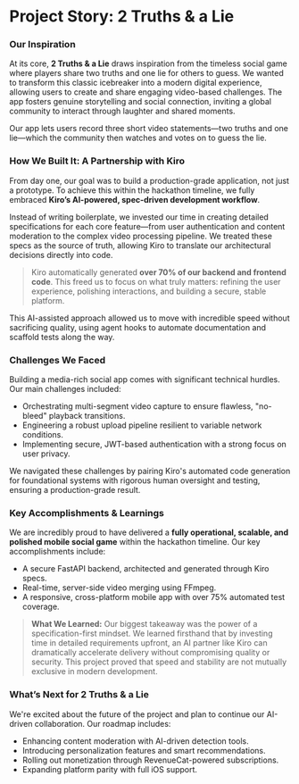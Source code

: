 # Project Story: 2 Truths & a Lie

### Our Inspiration

At its core, **2 Truths & a Lie** draws inspiration from the timeless social game where players share two truths and one lie for others to guess. We wanted to transform this classic icebreaker into a modern digital experience, allowing users to create and share engaging video-based challenges. The app fosters genuine storytelling and social connection, inviting a global community to interact through laughter and shared moments.

Our app lets users record three short video statements—two truths and one lie—which the community then watches and votes on to guess the lie.

### How We Built It: A Partnership with Kiro

From day one, our goal was to build a production-grade application, not just a prototype. To achieve this within the hackathon timeline, we fully embraced **Kiro’s AI-powered, spec-driven development workflow**.

Instead of writing boilerplate, we invested our time in creating detailed specifications for each core feature—from user authentication and content moderation to the complex video processing pipeline. We treated these specs as the source of truth, allowing Kiro to translate our architectural decisions directly into code.

> Kiro automatically generated **over 70% of our backend and frontend code**. This freed us to focus on what truly matters: refining the user experience, polishing interactions, and building a secure, stable platform.

This AI-assisted approach allowed us to move with incredible speed without sacrificing quality, using agent hooks to automate documentation and scaffold tests along the way.

### Challenges We Faced

Building a media-rich social app comes with significant technical hurdles. Our main challenges included:
* Orchestrating multi-segment video capture to ensure flawless, "no-bleed" playback transitions.
* Engineering a robust upload pipeline resilient to variable network conditions.
* Implementing secure, JWT-based authentication with a strong focus on user privacy.

We navigated these challenges by pairing Kiro's automated code generation for foundational systems with rigorous human oversight and testing, ensuring a production-grade result.

### Key Accomplishments & Learnings

We are incredibly proud to have delivered a **fully operational, scalable, and polished mobile social game** within the hackathon timeline. Our key accomplishments include:

* A secure FastAPI backend, architected and generated through Kiro specs.
* Real-time, server-side video merging using FFmpeg.
* A responsive, cross-platform mobile app with over 75% automated test coverage.

> **What We Learned:** Our biggest takeaway was the power of a specification-first mindset. We learned firsthand that by investing time in detailed requirements upfront, an AI partner like Kiro can dramatically accelerate delivery without compromising quality or security. This project proved that speed and stability are not mutually exclusive in modern development.

### What’s Next for 2 Truths & a Lie

We're excited about the future of the project and plan to continue our AI-driven collaboration. Our roadmap includes:
* Enhancing content moderation with AI-driven detection tools.
* Introducing personalization features and smart recommendations.
* Rolling out monetization through RevenueCat-powered subscriptions.
* Expanding platform parity with full iOS support.